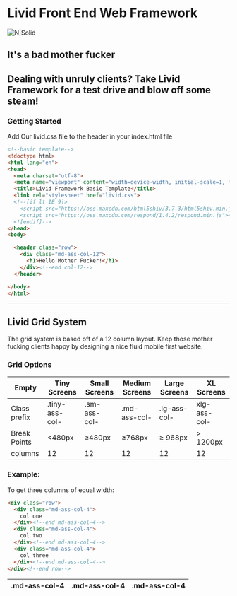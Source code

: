# Livid Front End Web Framework

![N|Solid](https://cdn.pixabay.com/photo/2015/12/13/13/55/samuel-l-jackson-1091138_960_720.png)

## It's a bad mother fucker
Dealing with unruly clients?
Take Livid Framework for a test drive and blow off some steam!
---
### Getting Started
Add Our livid.css file to the header in your index.html file
```html
<!--basic template-->
<!doctype html>
<html lang="en">
<head>
  <meta charset="utf-8">
  <meta name="viewport" content="width=device-width, initial-scale=1, maximum-scale=1">
  <title>Livid Framework Basic Template</title>
  <link rel="stylesheet" href="livid.css">
  <!--[if lt IE 9]>
    <script src="https://oss.maxcdn.com/html5shiv/3.7.3/html5shiv.min.js"></script>
    <script src="https://oss.maxcdn.com/respond/1.4.2/respond.min.js"></script>
  <![endif]-->
</head>
<body>

  <header class="row">
    <div class="md-ass-col-12">
      <h1>Hello Mother Fucker!</h1>
    </div><!--end col-12-->
  </header>

</body>
</html>
```

---
## Livid Grid System
The grid system is based off of a 12 column layout.
Keep those mother fucking clients happy by designing a nice fluid
mobile first website.

### Grid Options
| Empty | Tiny Screens | Small Screens | Medium Screens |  Large Screens | XL Screens |
|-------|--------------|---------------|----------------|----------------|------------|
|Class prefix| .tiny-ass-col-|.sm-ass-col-|.md-ass-col- |.lg-ass-col-    |xlg-ass-col-|
|Break Points| &lt;480px     | &ge;480px  |&ge;768px    | &ge; 968px     | &gt; 1200px|
|columns|12  |12             |12          |12           |12              |12          |

### Example:
To get three columns of equal width:
```html
<div class="row">
  <div class="md-ass-col-4">
    col one
  </div><!--end md-ass-col-4-->
  <div class="md-ass-col-4">
    col two
  </div><!--end md-ass-col-4-->
  <div class="md-ass-col-4">
    col three
  </div><!--end md-ass-col-4-->
</div><!--end row-->
```

| .md-ass-col-4 | .md-ass-col-4 | .md-ass-col-4|
|---------------|---------------|--------------|
